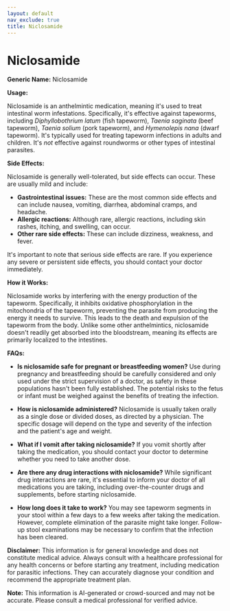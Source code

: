 ```yaml
---
layout: default
nav_exclude: true
title: Niclosamide
---
```


# Niclosamide

**Generic Name:** Niclosamide

**Usage:**

Niclosamide is an anthelmintic medication, meaning it's used to treat intestinal worm infestations.  Specifically, it's effective against tapeworms, including *Diphyllobothrium latum* (fish tapeworm), *Taenia saginata* (beef tapeworm), *Taenia solium* (pork tapeworm), and *Hymenolepis nana* (dwarf tapeworm).  It's typically used for treating tapeworm infections in adults and children.  It's *not* effective against roundworms or other types of intestinal parasites.

**Side Effects:**

Niclosamide is generally well-tolerated, but side effects can occur.  These are usually mild and include:

* **Gastrointestinal issues:**  These are the most common side effects and can include nausea, vomiting, diarrhea, abdominal cramps, and headache.
* **Allergic reactions:**  Although rare, allergic reactions, including skin rashes, itching, and swelling, can occur.
* **Other rare side effects:**  These can include dizziness, weakness, and fever.

It's important to note that serious side effects are rare.  If you experience any severe or persistent side effects, you should contact your doctor immediately.


**How it Works:**

Niclosamide works by interfering with the energy production of the tapeworm.  Specifically, it inhibits oxidative phosphorylation in the mitochondria of the tapeworm, preventing the parasite from producing the energy it needs to survive. This leads to the death and expulsion of the tapeworm from the body.  Unlike some other anthelmintics, niclosamide doesn't readily get absorbed into the bloodstream, meaning its effects are primarily localized to the intestines.


**FAQs:**

* **Is niclosamide safe for pregnant or breastfeeding women?**  Use during pregnancy and breastfeeding should be carefully considered and only used under the strict supervision of a doctor, as safety in these populations hasn't been fully established.  The potential risks to the fetus or infant must be weighed against the benefits of treating the infection.

* **How is niclosamide administered?**  Niclosamide is usually taken orally as a single dose or divided doses, as directed by a physician.  The specific dosage will depend on the type and severity of the infection and the patient's age and weight.

* **What if I vomit after taking niclosamide?**  If you vomit shortly after taking the medication, you should contact your doctor to determine whether you need to take another dose.

* **Are there any drug interactions with niclosamide?**  While significant drug interactions are rare, it's essential to inform your doctor of all medications you are taking, including over-the-counter drugs and supplements, before starting niclosamide.

* **How long does it take to work?**  You may see tapeworm segments in your stool within a few days to a few weeks after taking the medication. However, complete elimination of the parasite might take longer.  Follow-up stool examinations may be necessary to confirm that the infection has been cleared.


**Disclaimer:** This information is for general knowledge and does not constitute medical advice. Always consult with a healthcare professional for any health concerns or before starting any treatment, including medication for parasitic infections.  They can accurately diagnose your condition and recommend the appropriate treatment plan.


**Note:** This information is AI-generated or crowd-sourced and may not be accurate. Please consult a medical professional for verified advice.